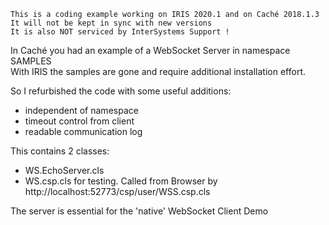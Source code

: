  ~~~
 This is a coding example working on IRIS 2020.1 and on Caché 2018.1.3 
 It will not be kept in sync with new versions      
 It is also NOT serviced by InterSystems Support !   
~~~ 
In Caché you had an example of a WebSocket Server in namespace SAMPLES  
With IRIS the samples are gone and require additional installation effort.  
   
So I refurbished the code with some useful additions:  
- independent of namespace  
- timeout control from client    
- readable communication log  
   
This contains 2 classes:  
- WS.EchoServer.cls   
-  WS.csp.cls for testing. Called from Browser by   
   http://localhost:52773/csp/user/WSS.csp.cls

The server is essential for the 'native' WebSocket Client Demo
